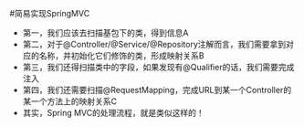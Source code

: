 #简易实现SpringMVC
- 第一，我们应该去扫描基包下的类，得到信息A
- 第二，对于@Controller/@Service/@Repository注解而言，我们需要拿到对应的名称，并初始化它们修饰的类，形成映射关系B
- 第三，我们还得扫描类中的字段，如果发现有@Qualifier的话，我们需要完成注入
- 第四，我们还需要扫描@RequestMapping，完成URL到某一个Controller的某一个方法上的映射关系C
- 其实，Spring MVC的处理流程，就是类似这样的！
